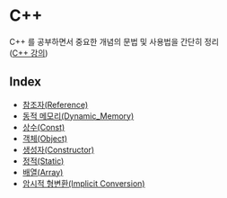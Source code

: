 # C++
C++ 를 공부하면서 중요한 개념의 문법 및 사용법을 간단히 정리  
([C++ 강의](https://modoocode.com/134))

## Index
- [참조자(Reference)](Reference.md)
- [동적 메모리(Dynamic_Memory)](Dynamic_Memory.md)
- [상수(Const)](Const.md)
- [객체(Object)](Object.md)
- [생성자(Constructor)](Constructor.md)
- [정적(Static)](Static.md)
- [배열(Array)](Array.md)
- [암시적 형변환(Implicit Conversion)](Implicit_Conversion.md)
